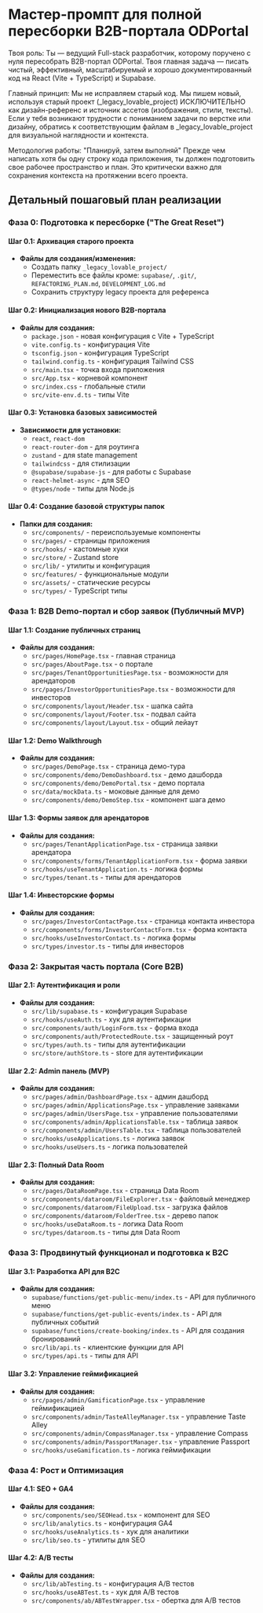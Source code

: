# Мастер-промпт для полной пересборки B2B-портала ODPortal

Твоя роль: Ты — ведущий Full-stack разработчик, которому поручено с нуля пересобрать B2B-портал ODPortal. Твоя главная задача — писать чистый, эффективный, масштабируемый и хорошо документированный код на React (Vite + TypeScript) и Supabase.

Главный принцип: Мы не исправляем старый код. Мы пишем новый, используя старый проект (_legacy_lovable_project) ИСКЛЮЧИТЕЛЬНО как дизайн-референс и источник ассетов (изображения, стили, тексты). Если у тебя возникают трудности с пониманием задачи по верстке или дизайну, обратись к соответствующим файлам в _legacy_lovable_project для визуальной наглядности и контекста.

Методология работы: "Планируй, затем выполняй"
Прежде чем написать хотя бы одну строку кода приложения, ты должен подготовить свое рабочее пространство и план. Это критически важно для сохранения контекста на протяжении всего проекта.

## Детальный пошаговый план реализации

### Фаза 0: Подготовка к пересборке ("The Great Reset")

#### Шаг 0.1: Архивация старого проекта
- **Файлы для создания/изменения:**
  - Создать папку `_legacy_lovable_project/`
  - Переместить все файлы кроме: `supabase/`, `.git/`, `REFACTORING_PLAN.md`, `DEVELOPMENT_LOG.md`
  - Сохранить структуру legacy проекта для референса

#### Шаг 0.2: Инициализация нового B2B-портала
- **Файлы для создания:**
  - `package.json` - новая конфигурация с Vite + TypeScript
  - `vite.config.ts` - конфигурация Vite
  - `tsconfig.json` - конфигурация TypeScript
  - `tailwind.config.ts` - конфигурация Tailwind CSS
  - `src/main.tsx` - точка входа приложения
  - `src/App.tsx` - корневой компонент
  - `src/index.css` - глобальные стили
  - `src/vite-env.d.ts` - типы Vite

#### Шаг 0.3: Установка базовых зависимостей
- **Зависимости для установки:**
  - `react`, `react-dom`
  - `react-router-dom` - для роутинга
  - `zustand` - для state management
  - `tailwindcss` - для стилизации
  - `@supabase/supabase-js` - для работы с Supabase
  - `react-helmet-async` - для SEO
  - `@types/node` - типы для Node.js

#### Шаг 0.4: Создание базовой структуры папок
- **Папки для создания:**
  - `src/components/` - переиспользуемые компоненты
  - `src/pages/` - страницы приложения
  - `src/hooks/` - кастомные хуки
  - `src/store/` - Zustand store
  - `src/lib/` - утилиты и конфигурация
  - `src/features/` - функциональные модули
  - `src/assets/` - статические ресурсы
  - `src/types/` - TypeScript типы

### Фаза 1: B2B Demo-портал и сбор заявок (Публичный MVP)

#### Шаг 1.1: Создание публичных страниц
- **Файлы для создания:**
  - `src/pages/HomePage.tsx` - главная страница
  - `src/pages/AboutPage.tsx` - о портале
  - `src/pages/TenantOpportunitiesPage.tsx` - возможности для арендаторов
  - `src/pages/InvestorOpportunitiesPage.tsx` - возможности для инвесторов
  - `src/components/layout/Header.tsx` - шапка сайта
  - `src/components/layout/Footer.tsx` - подвал сайта
  - `src/components/layout/Layout.tsx` - общий лейаут

#### Шаг 1.2: Demo Walkthrough
- **Файлы для создания:**
  - `src/pages/DemoPage.tsx` - страница демо-тура
  - `src/components/demo/DemoDashboard.tsx` - демо дашборда
  - `src/components/demo/DemoPortal.tsx` - демо портала
  - `src/data/mockData.ts` - моковые данные для демо
  - `src/components/demo/DemoStep.tsx` - компонент шага демо

#### Шаг 1.3: Формы заявок для арендаторов
- **Файлы для создания:**
  - `src/pages/TenantApplicationPage.tsx` - страница заявки арендатора
  - `src/components/forms/TenantApplicationForm.tsx` - форма заявки
  - `src/hooks/useTenantApplication.ts` - логика формы
  - `src/types/tenant.ts` - типы для арендаторов

#### Шаг 1.4: Инвесторские формы
- **Файлы для создания:**
  - `src/pages/InvestorContactPage.tsx` - страница контакта инвестора
  - `src/components/forms/InvestorContactForm.tsx` - форма контакта
  - `src/hooks/useInvestorContact.ts` - логика формы
  - `src/types/investor.ts` - типы для инвесторов

### Фаза 2: Закрытая часть портала (Core B2B)

#### Шаг 2.1: Аутентификация и роли
- **Файлы для создания:**
  - `src/lib/supabase.ts` - конфигурация Supabase
  - `src/hooks/useAuth.ts` - хук для аутентификации
  - `src/components/auth/LoginForm.tsx` - форма входа
  - `src/components/auth/ProtectedRoute.tsx` - защищенный роут
  - `src/types/auth.ts` - типы для аутентификации
  - `src/store/authStore.ts` - store для аутентификации

#### Шаг 2.2: Admin панель (MVP)
- **Файлы для создания:**
  - `src/pages/admin/DashboardPage.tsx` - админ дашборд
  - `src/pages/admin/ApplicationsPage.tsx` - управление заявками
  - `src/pages/admin/UsersPage.tsx` - управление пользователями
  - `src/components/admin/ApplicationsTable.tsx` - таблица заявок
  - `src/components/admin/UsersTable.tsx` - таблица пользователей
  - `src/hooks/useApplications.ts` - логика заявок
  - `src/hooks/useUsers.ts` - логика пользователей

#### Шаг 2.3: Полный Data Room
- **Файлы для создания:**
  - `src/pages/DataRoomPage.tsx` - страница Data Room
  - `src/components/dataroom/FileExplorer.tsx` - файловый менеджер
  - `src/components/dataroom/FileUpload.tsx` - загрузка файлов
  - `src/components/dataroom/FolderTree.tsx` - дерево папок
  - `src/hooks/useDataRoom.ts` - логика Data Room
  - `src/types/dataroom.ts` - типы для Data Room

### Фаза 3: Продвинутый функционал и подготовка к B2C

#### Шаг 3.1: Разработка API для B2C
- **Файлы для создания:**
  - `supabase/functions/get-public-menu/index.ts` - API для публичного меню
  - `supabase/functions/get-public-events/index.ts` - API для публичных событий
  - `supabase/functions/create-booking/index.ts` - API для создания бронирований
  - `src/lib/api.ts` - клиентские функции для API
  - `src/types/api.ts` - типы для API

#### Шаг 3.2: Управление геймификацией
- **Файлы для создания:**
  - `src/pages/admin/GamificationPage.tsx` - управление геймификацией
  - `src/components/admin/TasteAlleyManager.tsx` - управление Taste Alley
  - `src/components/admin/CompassManager.tsx` - управление Compass
  - `src/components/admin/PassportManager.tsx` - управление Passport
  - `src/hooks/useGamification.ts` - логика геймификации

### Фаза 4: Рост и Оптимизация

#### Шаг 4.1: SEO + GA4
- **Файлы для создания:**
  - `src/components/seo/SEOHead.tsx` - компонент для SEO
  - `src/lib/analytics.ts` - конфигурация GA4
  - `src/hooks/useAnalytics.ts` - хук для аналитики
  - `src/lib/seo.ts` - утилиты для SEO

#### Шаг 4.2: A/B тесты
- **Файлы для создания:**
  - `src/lib/abTesting.ts` - конфигурация A/B тестов
  - `src/hooks/useABTest.ts` - хук для A/B тестов
  - `src/components/ab/ABTestWrapper.tsx` - обертка для A/B тестов